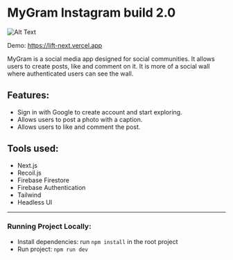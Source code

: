 # MyGram Instagram build 2.0

![Alt Text](https://dev-to-uploads.s3.amazonaws.com/uploads/articles/k6hf6xn7tnjpd4fztqi5.png)

Demo: https://lift-next.vercel.app

MyGram is a social media app designed for social communities. It allows users to create posts, like and comment on it. It is more of a social wall where authenticated users can see the wall.

## Features:

- Sign in with Google to create account and start exploring.
- Allows users to post a photo with a caption.
- Allows users to like and comment the post.

## Tools used:

- Next.js
- Recoil.js
- Firebase Firestore
- Firebase Authentication
- Tailwind
- Headless UI

---

### Running Project Locally:

- Install dependencies: run `npm install` in the root project
- Run project: `npm run dev`
